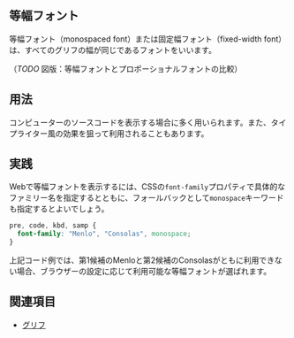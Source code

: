 ## 等幅フォント

等幅フォント（monospaced font）または固定幅フォント（fixed-width font）は、すべてのグリフの幅が同じであるフォントをいいます。

（*TODO* 図版：等幅フォントとプロポーショナルフォントの比較）

## 用法

コンピューターのソースコードを表示する場合に多く用いられます。また、タイプライター風の効果を狙って利用されることもあります。

## 実践

Webで等幅フォントを表示するには、CSSの`font-family`プロパティで具体的なファミリー名を指定するとともに、フォールバックとして`monospace`キーワードも指定するとよいでしょう。

```css
pre, code, kbd, samp {
  font-family: "Menlo", "Consolas", monospace;
}
```

上記コード例では、第1候補のMenloと第2候補のConsolasがともに利用できない場合、ブラウザーの設定に応じて利用可能な等幅フォントが選ばれます。

## 関連項目

- [グリフ](./glyph.md)
